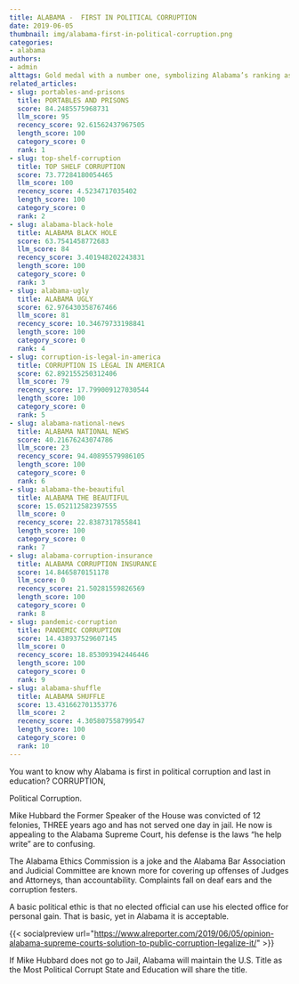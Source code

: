 ```yaml
---
title: ALABAMA -  FIRST IN POLITICAL CORRUPTION
date: 2019-06-05
thumbnail: img/alabama-first-in-political-corruption.png
categories:
- alabama
authors:
- admin
alttags: Gold medal with a number one, symbolizing Alabama’s ranking as first in political corruption
related_articles:
- slug: portables-and-prisons
  title: PORTABLES AND PRISONS
  score: 84.2485575968731
  llm_score: 95
  recency_score: 92.61562437967505
  length_score: 100
  category_score: 0
  rank: 1
- slug: top-shelf-corruption
  title: TOP SHELF CORRUPTION
  score: 73.77284180054465
  llm_score: 100
  recency_score: 4.5234717035402
  length_score: 100
  category_score: 0
  rank: 2
- slug: alabama-black-hole
  title: ALABAMA BLACK HOLE
  score: 63.7541458772683
  llm_score: 84
  recency_score: 3.401948202243831
  length_score: 100
  category_score: 0
  rank: 3
- slug: alabama-ugly
  title: ALABAMA UGLY
  score: 62.976430358767466
  llm_score: 81
  recency_score: 10.34679733198841
  length_score: 100
  category_score: 0
  rank: 4
- slug: corruption-is-legal-in-america
  title: CORRUPTION IS LEGAL IN AMERICA
  score: 62.892155250312406
  llm_score: 79
  recency_score: 17.799009127030544
  length_score: 100
  category_score: 0
  rank: 5
- slug: alabama-national-news
  title: ALABAMA NATIONAL NEWS
  score: 40.21676243074786
  llm_score: 23
  recency_score: 94.40895579986105
  length_score: 100
  category_score: 0
  rank: 6
- slug: alabama-the-beautiful
  title: ALABAMA THE BEAUTIFUL
  score: 15.052112582397555
  llm_score: 0
  recency_score: 22.8387317855841
  length_score: 100
  category_score: 0
  rank: 7
- slug: alabama-corruption-insurance
  title: ALABAMA CORRUPTION INSURANCE
  score: 14.8465870151178
  llm_score: 0
  recency_score: 21.50281559826569
  length_score: 100
  category_score: 0
  rank: 8
- slug: pandemic-corruption
  title: PANDEMIC CORRUPTION
  score: 14.438937529607145
  llm_score: 0
  recency_score: 18.853093942446446
  length_score: 100
  category_score: 0
  rank: 9
- slug: alabama-shuffle
  title: ALABAMA SHUFFLE
  score: 13.431662701353776
  llm_score: 2
  recency_score: 4.305807558799547
  length_score: 100
  category_score: 0
  rank: 10
---
```

You want to know why Alabama is first in political corruption and last in education? CORRUPTION,

Political Corruption.

Mike Hubbard the Former Speaker of the House was convicted of 12 felonies, THREE years ago and has not served one day in jail. He now is appealing to the Alabama Supreme Court, his defense is the laws “he help write” are to confusing.

The Alabama Ethics Commission is a joke and the Alabama Bar Association and Judicial Committee are known more for covering up offenses of Judges and Attorneys, than accountability. Complaints fall on deaf ears and the corruption festers.

A basic political ethic is that no elected official can use his elected office for personal gain. That is basic, yet in Alabama it is acceptable.

{{< socialpreview url="https://www.alreporter.com/2019/06/05/opinion-alabama-supreme-courts-solution-to-public-corruption-legalize-it/" >}}

If Mike Hubbard does not go to Jail, Alabama will maintain the U.S. Title as the Most Political Corrupt State and Education will share the title.
